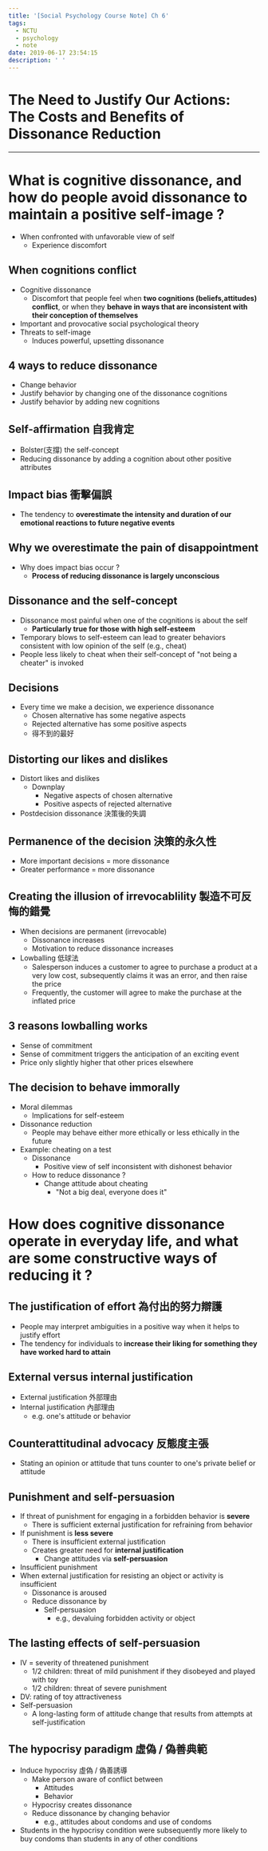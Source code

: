 ```yaml
---
title: '[Social Psychology Course Note] Ch 6'
tags:
  - NCTU
  - psychology
  - note
date: 2019-06-17 23:54:15
description: ' '
---
```


# The Need to Justify Our Actions: The Costs and Benefits of Dissonance Reduction

---

# What is cognitive dissonance, and how do people avoid dissonance to maintain a positive self-image ?

- When confronted with unfavorable view of self
    - Experience discomfort

## When cognitions conflict

- Cognitive dissonance
    - Discomfort that people feel when __two cognitions (beliefs,attitudes) conflict__, or when they __behave in ways that are inconsistent with their conception of themselves__
- Important and provocative social psychological theory
- Threats to self-image
    - Induces powerful, upsetting dissonance

## 4 ways to reduce dissonance

- Change behavior
- Justify behavior by changing one of the dissonance cognitions
- Justify behavior by adding new cognitions

## Self-affirmation 自我肯定

- Bolster(支撐) the self-concept
- Reducing dissonance by adding a cognition about other positive attributes

## Impact bias 衝擊偏誤

- The tendency to __overestimate the intensity and duration of our emotional reactions to future negative events__

## Why we overestimate the pain of disappointment

- Why does impact bias occur ?
    - __Process of reducing dissonance is largely unconscious__

## Dissonance and the self-concept

- Dissonance most painful when one of the cognitions is about the self
    - __Particularly true for those with high self-esteem__
- Temporary blows to self-esteem can lead to greater behaviors consistent with low opinion of the self (e.g., cheat)
- People less likely to cheat when their self-concept of "not being a cheater" is invoked

## Decisions

- Every time we make a decision, we experience dissonance
    - Chosen alternative has some negative aspects
    - Rejected alternative has some positive aspects
    - 得不到的最好

## Distorting our likes and dislikes

- Distort likes and dislikes
    - Downplay
        - Negative aspects of chosen alternative
        - Positive aspects of rejected alternative
- Postdecision dissonance 決策後的失調

## Permanence of the decision 決策的永久性

- More important decisions = more dissonance
- Greater performance = more dissonance

## Creating the illusion of irrevocablility 製造不可反悔的錯覺

- When decisions are permanent (irrevocable)
    - Dissonance increases
    - Motivation to reduce dissonance increases
- Lowballing 低球法
    - Salesperson induces a customer to agree to purchase a product at a very low cost, subsequently claims it was an error, and then raise the price
    - Frequently, the customer will agree to make the purchase at the inflated price

## 3 reasons lowballing works

- Sense of commitment
- Sense of commitment triggers the anticipation of an exciting event
- Price only slightly higher that other prices elsewhere

## The decision to behave immorally

- Moral dilemmas
    - Implications for self-esteem
- Dissonance reduction
    - People may behave either more ethically or less ethically in the future
- Example: cheating on a test
    - Dissonance
        - Positive view of self inconsistent with dishonest behavior
    - How to reduce dissonance ?
        - Change attitude about cheating
            - "Not a big deal, everyone does it"

# How does cognitive dissonance operate in everyday life, and what are some constructive ways of reducing it ?

## The justification of effort 為付出的努力辯護

- People may interpret ambiguities in a positive way when it helps to justify effort
- The tendency for individuals to __increase their liking for something they have worked hard to attain__

## External versus internal justification

- External justification 外部理由
- Internal justification 內部理由
    - e.g. one's attitude or behavior

## Counterattitudinal advocacy 反態度主張

- Stating an opinion or attitude that tuns counter to one's private belief or attitude

## Punishment and self-persuasion

- If threat of punishment for engaging in a forbidden behavior is __severe__
    - There is sufficient external justification for refraining from behavior
- If punishment is __less severe__
    - There is insufficient external justification
    - Creates greater need for __internal justification__
        - Change attitudes via __self-persuasion__
- Insufficient punishment
- When external justification for resisting an object or activity is insufficient
    - Dissonance is aroused
    - Reduce dissonance by
        - Self-persuasion
            - e.g., devaluing forbidden activity or object

## The lasting effects of self-persuasion

- IV = severity of threatened punishment
    - 1/2 children: threat of mild punishment if they disobeyed and played with toy
    - 1/2 children: threat of severe punishment
- DV: rating of toy attractiveness
- Self-persuasion
    - A long-lasting form of attitude change that results from attempts at self-justification

## The hypocrisy paradigm 虛偽 / 偽善典範

- Induce hypocrisy 虛偽 / 偽善誘導
    - Make person aware of conflict between
        - Attitudes
        - Behavior
    - Hypocrisy creates dissonance
    - Reduce dissonance by changing behavior
        - e.g., attitudes about condoms and use of condoms
- Students in the hypocrisy condition were subsequently more likely to buy condoms than students in any of other conditions
